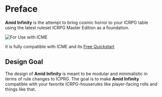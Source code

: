 # Preface

**Amid Infinity** is the attempt to bring cosmic horror to your ICRPG table using the latest ruleset ICRPG Master 
Edition as a foundation.

![For Use with ICME](https://icrpgcommunitycontent.com/wp-content/uploads/2023/01/icrpg-community-content-bade.png)

It is fully compatible with ICME and its [Free Quickstart](https://icrpgcommunitycontent.com/wp-content/uploads/2023/01/ICRPG_Master_Edition_Quickstart_Core_Update_1.3.pdf)

## Design Goal

The design of **Amid Infinity** is meant to be modular and minimalistic in terms of rule changes to ICPRG. The goal is 
to make **Amid Infinity** compatible with your favorite ICRPG-houserules like player-facing rolls and things like that.
